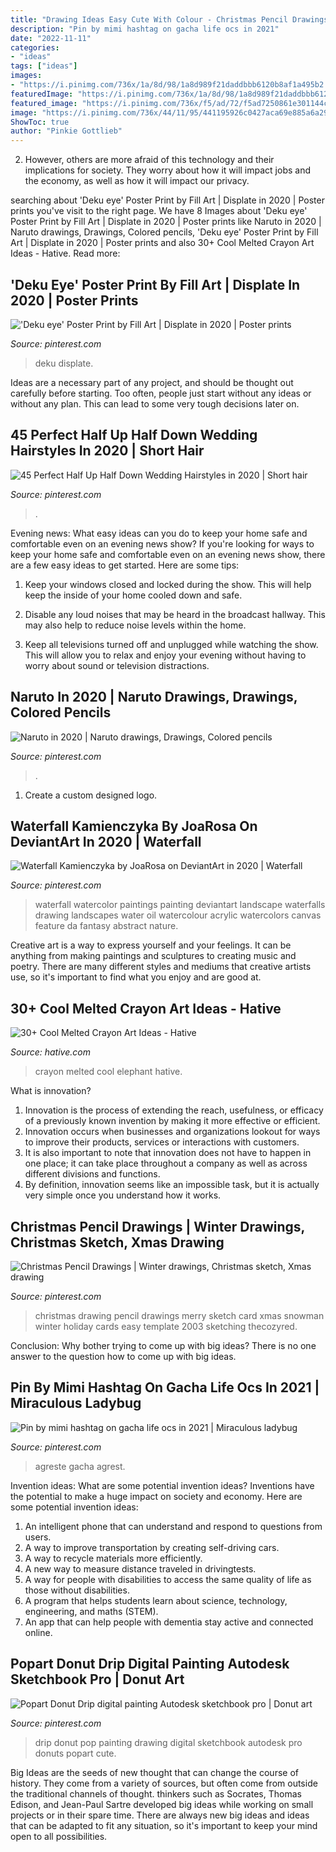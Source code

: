 ```yaml
---
title: "Drawing Ideas Easy Cute With Colour - Christmas Pencil Drawings"
description: "Pin by mimi hashtag on gacha life ocs in 2021"
date: "2022-11-11"
categories:
- "ideas"
tags: ["ideas"]
images:
- "https://i.pinimg.com/736x/1a/8d/98/1a8d989f21daddbbb6120b8af1a495b2.jpg"
featuredImage: "https://i.pinimg.com/736x/1a/8d/98/1a8d989f21daddbbb6120b8af1a495b2.jpg"
featured_image: "https://i.pinimg.com/736x/f5/ad/72/f5ad7250861e301144ce22f222b87803.jpg"
image: "https://i.pinimg.com/736x/44/11/95/441195926c0427aca69e885a6a2912f1.jpg"
ShowToc: true
author: "Pinkie Gottlieb"
---
```



2. However, others are more afraid of this technology and their implications for society. They worry about how it will impact jobs and the economy, as well as how it will impact our privacy. 

	

		
searching about &#039;Deku eye&#039; Poster Print by Fill Art | Displate in 2020 | Poster prints you've visit to the right page. We have 8 Images about &#039;Deku eye&#039; Poster Print by Fill Art | Displate in 2020 | Poster prints like Naruto in 2020 | Naruto drawings, Drawings, Colored pencils, &#039;Deku eye&#039; Poster Print by Fill Art | Displate in 2020 | Poster prints and also 30+ Cool Melted Crayon Art Ideas - Hative. Read more:
		
    
## &#039;Deku Eye&#039; Poster Print By Fill Art | Displate In 2020 | Poster Prints

<img loading=lazy src="https://i.pinimg.com/736x/d7/ec/32/d7ec32b88fcf6d8769e691143b84187d.jpg" onerror="this.onerror=null;this.src='https://tse3.mm.bing.net/th?id=OIP.hnmhxtR7gt59cKTYAE7G-QHaKX&amp;pid=15.1';" alt="&#039;Deku eye&#039; Poster Print by Fill Art | Displate in 2020 | Poster prints">

_Source: pinterest.com_

>deku displate. 

	

Ideas are a necessary part of any project, and should be thought out carefully before starting. Too often, people just start without any ideas or without any plan. This can lead to some very tough decisions later on.

    
## 45 Perfect Half Up Half Down Wedding Hairstyles In 2020 | Short Hair

<img loading=lazy src="https://i.pinimg.com/736x/44/11/95/441195926c0427aca69e885a6a2912f1.jpg" onerror="this.onerror=null;this.src='https://tse4.mm.bing.net/th?id=OIP.LSiGJJ7DfOLrWJzuqmc7BwHaLG&amp;pid=15.1';" alt="45 Perfect Half Up Half Down Wedding Hairstyles in 2020 | Short hair">

_Source: pinterest.com_

>. 

	

Evening news: What easy ideas can you do to keep your home safe and comfortable even on an evening news show?
If you're looking for ways to keep your home safe and comfortable even on an evening news show, there are a few easy ideas to get started. Here are some tips:
1. Keep your windows closed and locked during the show. This will help keep the inside of your home cooled down and safe.

2. Disable any loud noises that may be heard in the broadcast hallway. This may also help to reduce noise levels within the home.

3. Keep all televisions turned off and unplugged while watching the show. This will allow you to relax and enjoy your evening without having to worry about sound or television distractions.

    
## Naruto In 2020 | Naruto Drawings, Drawings, Colored Pencils

<img loading=lazy src="https://i.pinimg.com/736x/f5/ad/72/f5ad7250861e301144ce22f222b87803.jpg" onerror="this.onerror=null;this.src='https://tse4.mm.bing.net/th?id=OIP.4dKgFti_cYaXaYnCj9mNiAHaJ3&amp;pid=15.1';" alt="Naruto in 2020 | Naruto drawings, Drawings, Colored pencils">

_Source: pinterest.com_

>. 

	

1. Create a custom designed logo.

    
## Waterfall Kamienczyka By JoaRosa On DeviantArt In 2020 | Waterfall

<img loading=lazy src="https://i.pinimg.com/736x/d4/c2/4f/d4c24ff67bce7cb526306bc01fd0758f.jpg" onerror="this.onerror=null;this.src='https://tse4.mm.bing.net/th?id=OIP.u1UWuS52IVHOYUascsbYMQHaKd&amp;pid=15.1';" alt="Waterfall Kamienczyka by JoaRosa on DeviantArt in 2020 | Waterfall">

_Source: pinterest.com_

>waterfall watercolor paintings painting deviantart landscape waterfalls drawing landscapes water oil watercolour acrylic watercolors canvas feature da fantasy abstract nature. 

	

Creative art is a way to express yourself and your feelings. It can be anything from making paintings and sculptures to creating music and poetry. There are many different styles and mediums that creative artists use, so it's important to find what you enjoy and are good at.

    
## 30+ Cool Melted Crayon Art Ideas - Hative

<img loading=lazy src="https://hative.com/wp-content/uploads/2014/04/melted-crayon-art/21-melted-crayon-elephant.jpg" onerror="this.onerror=null;this.src='https://tse2.mm.bing.net/th?id=OIP.rmCI2l8XCxUpGLYhAp3JCAHaJ4&amp;pid=15.1';" alt="30+ Cool Melted Crayon Art Ideas - Hative">

_Source: hative.com_

>crayon melted cool elephant hative. 

	

What is innovation?
1. Innovation is the process of extending the reach, usefulness, or efficacy of a previously known invention by making it more effective or efficient.
2. Innovation occurs when businesses and organizations lookout for ways to improve their products, services or interactions with customers.
3. It is also important to note that innovation does not have to happen in one place; it can take place throughout a company as well as across different divisions and functions.
4. By definition, innovation seems like an impossible task, but it is actually very simple once you understand how it works.

    
## Christmas Pencil Drawings | Winter Drawings, Christmas Sketch, Xmas Drawing

<img loading=lazy src="https://i.pinimg.com/736x/20/7f/80/207f8042415c9c20f79753a45b453930.jpg" onerror="this.onerror=null;this.src='https://tse4.mm.bing.net/th?id=OIP.Oy8F-MEgmGQ99h-V3GniNQHaKY&amp;pid=15.1';" alt="Christmas Pencil Drawings | Winter drawings, Christmas sketch, Xmas drawing">

_Source: pinterest.com_

>christmas drawing pencil drawings merry sketch card xmas snowman winter holiday cards easy template 2003 sketching thecozyred. 

	

Conclusion: Why bother trying to come up with big ideas?
There is no one answer to the question how to come up with big ideas.

    
## Pin By Mimi Hashtag On Gacha Life Ocs In 2021 | Miraculous Ladybug

<img loading=lazy src="https://i.pinimg.com/736x/1a/8d/98/1a8d989f21daddbbb6120b8af1a495b2.jpg" onerror="this.onerror=null;this.src='https://tse1.mm.bing.net/th?id=OIP.8GhihbzTKKIHCxKjibg-xwHaLz&amp;pid=15.1';" alt="Pin by mimi hashtag on gacha life ocs in 2021 | Miraculous ladybug">

_Source: pinterest.com_

>agreste gacha agrest. 

	

Invention ideas: What are some potential invention ideas?
Inventions have the potential to make a huge impact on society and economy. Here are some potential invention ideas:
1. An intelligent phone that can understand and respond to questions from users. 
2. A way to improve transportation by creating self-driving cars. 
3. A way to recycle materials more efficiently. 
4. A new way to measure distance traveled in drivingtests. 
5. A way for people with disabilities to access the same quality of life as those without disabilities. 
6. A program that helps students learn about science, technology, engineering, and maths (STEM). 
7. An app that can help people with dementia stay active and connected online.

    
## Popart Donut Drip Digital Painting Autodesk Sketchbook Pro | Donut Art

<img loading=lazy src="https://i.pinimg.com/736x/b0/d0/fe/b0d0fee9a51c960029034336cf5b6cde.jpg" onerror="this.onerror=null;this.src='https://tse1.mm.bing.net/th?id=OIP.PYkxYHjZiCrN2FRZf8Pm_AHaNK&amp;pid=15.1';" alt="Popart Donut Drip digital painting Autodesk sketchbook pro | Donut art">

_Source: pinterest.com_

>drip donut pop painting drawing digital sketchbook autodesk pro donuts popart cute. 

	

Big Ideas are the seeds of new thought that can change the course of history. They come from a variety of sources, but often come from outside the traditional channels of thought. thinkers such as Socrates, Thomas Edison, and Jean-Paul Sartre developed big ideas while working on small projects or in their spare time. There are always new big ideas and ideas that can be adapted to fit any situation, so it's important to keep your mind open to all possibilities.

